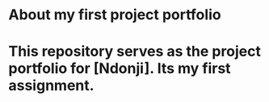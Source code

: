 # About my first project portfolio
# This repository serves as the project portfolio for [Ndonji]. Its my first assignment.
